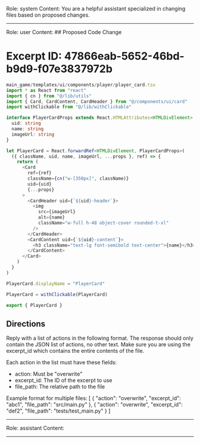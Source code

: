 Role: system
Content: You are a helpful assistant specialized in changing files based on proposed changes.
__________________
Role: user
Content: ## Proposed Code Change
# Excerpt ID: 47866eab-5652-46bd-b9d9-f07e3837972b
```typescript
main_game/templates/ui/components/player/player_card.tsx
import * as React from "react"
import { cn } from "@/lib/utils"
import { Card, CardContent, CardHeader } from "@/components/ui/card"
import withClickable from "@/lib/withClickable"

interface PlayerCardProps extends React.HTMLAttributes<HTMLDivElement> {
  uid: string
  name: string
  imageUrl: string
}

let PlayerCard = React.forwardRef<HTMLDivElement, PlayerCardProps>(
  ({ className, uid, name, imageUrl, ...props }, ref) => {
    return (
      <Card 
        ref={ref} 
        className={cn("w-[350px]", className)} 
        uid={uid}
        {...props}
      >
        <CardHeader uid={`${uid}-header`}>
          <img
            src={imageUrl}
            alt={name}
            className="w-full h-48 object-cover rounded-t-xl"
          />
        </CardHeader>
        <CardContent uid={`${uid}-content`}>
          <h3 className="text-lg font-semibold text-center">{name}</h3>
        </CardContent>
      </Card>
    )
  }
)

PlayerCard.displayName = "PlayerCard"

PlayerCard = withClickable(PlayerCard)

export { PlayerCard }
```

## Directions
Reply with a list of actions in the following format. The response should only contain the JSON list of actions, no other text.
Make sure you are using the excerpt_id which contains the entire contents of the file.

Each action in the list must have these fields:
- action: Must be "overwrite"
- excerpt_id: The ID of the excerpt to use
- file_path: The relative path to the file

Example format for multiple files:
[
    {
        "action": "overwrite",
        "excerpt_id": "abc1",
        "file_path": "src/main.py"
    },
    {
        "action": "overwrite",
        "excerpt_id": "def2",
        "file_path": "tests/test_main.py"
    }
]
__________________
Role: assistant
Content: 
__________________
